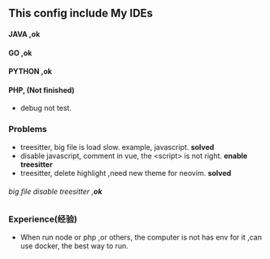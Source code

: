 ## This config include My IDEs
#### JAVA ,ok
#### GO ,ok
#### PYTHON ,ok
#### PHP, (Not finished)
- debug not test.

### Problems
- treesitter, big file is load slow. example, javascript. **solved**
- disable javascript, comment in vue, the \<script\> is not right. **enable treesitter**
- treesitter, delete highlight ,need new theme for neovim. **solved**

###### big file disable treesitter ,**ok**

### Experience(经验)
- When run node or php ,or others, the computer is not has env for it ,can use docker, the best way to run.
